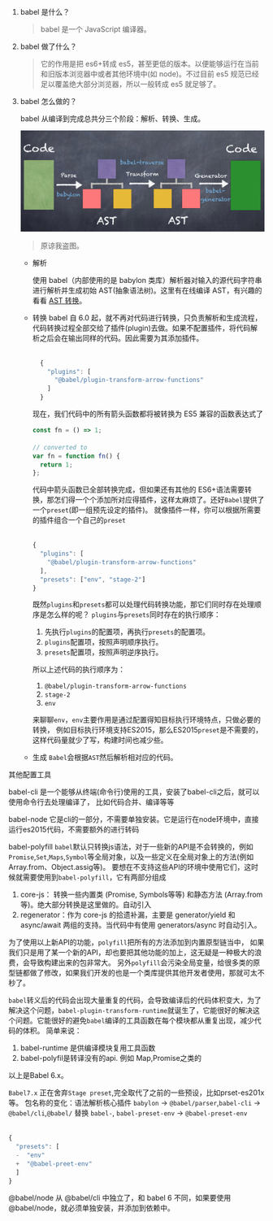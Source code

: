 1.  babel 是什么？
    > babel 是一个 JavaScript 编译器。
2.  babel 做了什么？
    > 它的作用是把 es6+转成 es5，甚至更低的版本。以便能够运行在当前和旧版本浏览器中或者其他环境中(如 node)。不过目前 es5 规范已经足以覆盖绝大部分浏览器，所以一般转成 es5 就足够了。
3.  babel 怎么做的？

    babel 从编译到完成总共分三个阶段：解析、转换、生成。

    ![](../image/babel.png)
      > 原谅我盗图。

      - 解析

        使用 babel（内部使用的是 babylon 类库）解析器对输入的源代码字符串进行解析并生成初始 AST(抽象语法树)。这里有在线编译 AST，有兴趣的看看 [AST 转换](https://astexplorer.net)。

      - 转换
        babel 自 6.0 起，就不再对代码进行转换，只负责解析和生成流程，代码转换过程全部交给了插件(plugin)去做。如果不配置插件，将代码解析之后会在输出同样的代码。因此需要为其添加插件。

        ```javascript

          {
            "plugins": [
              "@babel/plugin-transform-arrow-functions"
            ]
          }

        ```

        现在，我们代码中的所有箭头函数都将被转换为 ES5 兼容的函数表达式了

        ```javascript
        const fn = () => 1;

        // converted to
        var fn = function fn() {
          return 1;
        };

        ```

        代码中箭头函数已全部转换完成，但如果还有其他的 ES6+语法需要转换，那怎们得一个个添加所对应得插件，这样太麻烦了。还好`Babel`提供了一个`preset`(即一组预先设定的插件)。
        就像插件一样，你可以根据所需要的插件组合一个自己的`preset`

        ```javascript

        {
          "plugins": [
            "@babel/plugin-transform-arrow-functions"
          ],
          "presets": ["env", "stage-2"]
        }

        ```

        既然`plugins`和`presets`都可以处理代码转换功能，那它们同时存在处理顺序是怎么样的呢？
        `plugins`与`presets`同时存在的执行顺序：

        1. 先执行`plugins`的配置项，再执行`presets`的配置项。
        2. `plugins`配置项，按照声明顺序执行。
        3. `presets`配置项，按照声明逆序执行。

        所以上述代码的执行顺序为：

        1. `@babel/plugin-transform-arrow-functions`
        2. `stage-2`
        3. `env`
    
        来聊聊`env`，`env`主要作用是通过配置得知目标执行环境特点，只做必要的转换，
        例如目标执行环境支持ES2015，那么ES2015`preset`是不需要的，这样代码量就少了写，构建时间也减少些。
        
    - 生成
    `Babel`会根据`AST`然后解析相对应的代码。

其他配置工具

babel-cli
是一个能够从终端(命令行)使用的工具，安装了babel-cli之后，就可以使用命令行去处理编译了，
比如代码合并、编译等等

babel-node
它是cli的一部分，不需要单独安装。它是运行在node环境中，直接运行es2015代码，不需要额外的进行转码

babel-polyfill
`babel`默认只转换js语法，对于一些新的API是不会转换的，例如`Promise`,`Set`,`Maps`,`Symbol`等全局对象，以及一些定义在全局对象上的方法(例如Array.from、Object.assig等)。
要想在不支持这些API的环境中使用它们，这时候就需要使用到`babel-polyfill`，它有两部分组成
1. core-js： 转换一些内置类 (Promise, Symbols等等) 和静态方法 (Array.from 等)。绝大部分转换是这里做的。自动引入
2. regenerator：作为 core-js 的拾遗补漏，主要是 generator/yield 和 async/await 两组的支持。当代码中有使用 generators/async 时自动引入。

为了使用以上新API的功能，`polyfill`把所有的方法添加到内置原型链当中， 如果我们只是用了某一个新的API，却也要把其他功能的加上，这无疑是一种极大的浪费，会导致构建出来的包非常大。
另外`polyfill`会污染全局变量，给很多类的原型链都做了修改，如果我们开发的也是一个类库提供其他开发者使用，那就可太不秒了。

`babel`转义后的代码会出现大量重复的代码，会导致编译后的代码体积变大，为了解决这个问题，`babel-plugin-transform-runtime`就诞生了，它能很好的解决这个问题。它能很好的避免`babel`编译的工具函数在每个模块都从重复出现，减少代码的体积。
简单来说：
1. babel-runtime 是供编译模块复用工具函数
2. babel-polyfil是转译没有的api. 例如 Map,Promise之类的

以上是Babel 6.x。

`Babel7.x` 
正在舍弃`Stage preset`,完全取代了之前的一些预设，比如prset-es201x等。
包名称的变化：语法解析核心插件 `babylon` -> `@babel/parser`,`babel-cli` -> `@babel/cli`,`@babel/` 替换 `babel-`, `babel-preset-env` -> `@babel-preset-env`
```javascript

{
  "presets": [
  -  "env"
  +  "@babel-preet-env"
  ]
}

```
@babel/node 从 @babel/cli 中独立了，和 babel 6 不同，如果要使用 @babel/node，就必须单独安装，并添加到依赖中。
